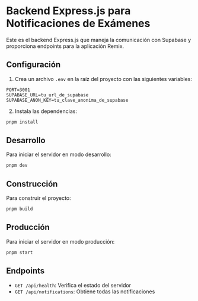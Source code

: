 # Backend Express.js para Notificaciones de Exámenes

Este es el backend Express.js que maneja la comunicación con Supabase y proporciona endpoints para la aplicación Remix.

## Configuración

1. Crea un archivo `.env` en la raíz del proyecto con las siguientes variables:
```env
PORT=3001
SUPABASE_URL=tu_url_de_supabase
SUPABASE_ANON_KEY=tu_clave_anonima_de_supabase
```

2. Instala las dependencias:
```bash
pnpm install
```

## Desarrollo

Para iniciar el servidor en modo desarrollo:
```bash
pnpm dev
```

## Construcción

Para construir el proyecto:
```bash
pnpm build
```

## Producción

Para iniciar el servidor en modo producción:
```bash
pnpm start
```

## Endpoints

- `GET /api/health`: Verifica el estado del servidor
- `GET /api/notifications`: Obtiene todas las notificaciones 